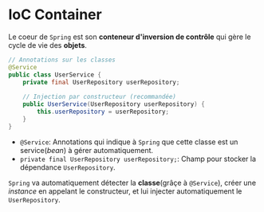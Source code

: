 # IoC Container
Le coeur de `Spring` est son __conteneur d'inversion de contrôle__ qui gère le cycle de vie des __objets__.

```java
// Annotations sur les classes
@Service
public class UserService {
    private final UserRepository userRepository;
    
    // Injection par constructeur (recommandée)
    public UserService(UserRepository userRepository) {
        this.userRepository = userRepository;
    }
}
```

- `@Service`: Annotations qui indique à `Spring` que cette classe est un service(_bean_) à gérer automatiquement.
- `private final UserRepository userRepository;`: Champ pour stocker la dépendance `UserRepository`.

`Spring` va automatiquement détecter la __classe__(grâçe à `@Service`), créer une _instance_ en appelant le constructeur, et lui injecter automatiquement le `UserRepository`.
